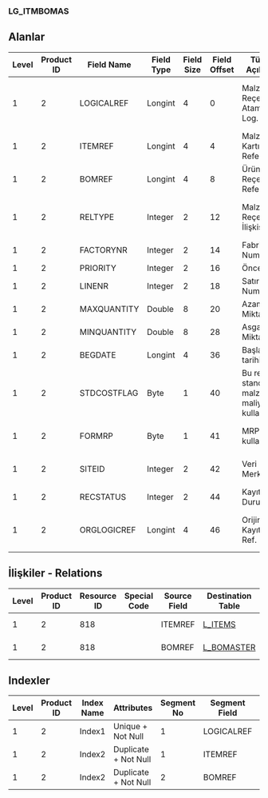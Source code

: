 ### LG_ITMBOMAS

## Alanlar

**Level**|**Product ID**|**Field Name**|**Field Type**|**Field Size**|**Field Offset**|**Türkçe Açıklama**|**Expression**
-----|-----|-----|-----|-----|-----|-----|-----
1|2|LOGICALREF|Longint|4|0|Malzeme - Reçete Ataması Log. Ref.|Item - Bill Of Material Assignment Logical Reference
1|2|ITEMREF|Longint|4|4|Malzeme Kartı Referansı|Item Card Reference
1|2|BOMREF|Longint|4|8|Ürün Reçetesi Referansı|Bill Of Material Reference
1|2|RELTYPE|Integer|2|12|Malzeme - Reçete İlişkisi Türü|Item - Bill Of Material Relation Type
1|2|FACTORYNR|Integer|2|14|Fabrika Numarası|Plant Number
1|2|PRIORITY|Integer|2|16|Öncelik|Priority
1|2|LINENR|Integer|2|18|Satır Numarası|Line Number
1|2|MAXQUANTITY|Double|8|20|Azami Miktar|Maximum Quantity
1|2|MINQUANTITY|Double|8|28|Asgari Miktar|Minimum Quantity
1|2|BEGDATE|Longint|4|36|Başlangıç tarihi|Start Date
1|2|STDCOSTFLAG|Byte|1|40|Bu reçete standart malzeme maliyetinde kullanılacak|Use This BOM in Standart Material Cost
1|2|FORMRP|Byte|1|41|MRP için kullanılacak|Will be Used for MRP
1|2|SITEID|Integer|2|42|Veri Merkezi|Data Processing Site
1|2|RECSTATUS|Integer|2|44|Kayıt Durumu|Record Status
1|2|ORGLOGICREF|Longint|4|46|Orijinal Kayıt Log. Ref.|Original Record Logical Reference

## İlişkiler - Relations

**Level**|**Product ID**|**Resource ID**|**Special Code**|**Source Field**|**Destination Table**|**Destination Field**|**Relation Type**|**Extra Condition**
-----|-----|-----|-----|-----|-----|-----|-----|-----
1|2|818||ITEMREF|[L_ITEMS](../LG_ITEMS "L_ITEMS")|LOGICALREF|one-to-one|
1|2|818||BOMREF|[L_BOMASTER](../LG_BOMASTER "L_BOMASTER")|LOGICALREF|one-to-one|

## Indexler

**Level**|**Product ID**|**Index Name**|**Attributes**|**Segment No**|**Segment Field**|**Sense**
-----|-----|-----|-----|-----|-----|-----
1|2|Index1|Unique + Not Null|1|LOGICALREF|Ascending
1|2|Index2|Duplicate + Not Null|1|ITEMREF|Ascending
1|2|Index2|Duplicate + Not Null|2|BOMREF|Ascending
